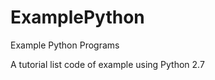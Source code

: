 ExamplePython
=============

Example Python Programs

A tutorial list code of example using Python 2.7


